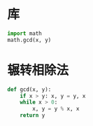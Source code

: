 # 库
```python
import math
math.gcd(x, y)
```

# 辗转相除法
```python
def gcd(x, y):
    if x > y: x, y = y, x
    while x > 0:
        x, y = y % x, x
    return y
```
